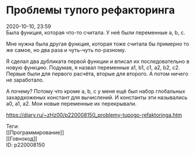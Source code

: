 Проблемы тупого рефакторинга
=============================

   
 2020-10-10, 23:59   
  Была функция, которая что-то считала. У неё были переменные a, b, c.   
   
 Мне нужна была другая функция, которая тоже считала бы примерно то же самое, но два раза и чуть-чуть по-разному.   
   
 Я сделал два дубликата первой функции и вписал их последовательно в новую функцию. Подумав, я назвал переменные a1, b1, c1, a2, b2, c2. Первые были для первого расчёта, вторые для второго. А потом ничего не заработало.   
   
 А почему? Потому что кроме a, b, c у меня ещё был набор глобальных захардкоженых констант для вычислений. И константы эти назывались a0, a1, a2. Мои новые переменные их перекрывали.   
    
 <https://diary.ru/~zHz00/p220008150_problemy-tupogo-refaktoringa.htm>   
   
 Теги:   
 [[Программирование]]   
 [[Говнокод]]   
 ID: p220008150